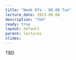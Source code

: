 ```yaml
---
title: "Week 07a - 08.08 Tue"
lecture_date: 2023-08-08
description: "tbd"
ready: true
layout: default
parent: lectures
slides: 
---
```


TBD